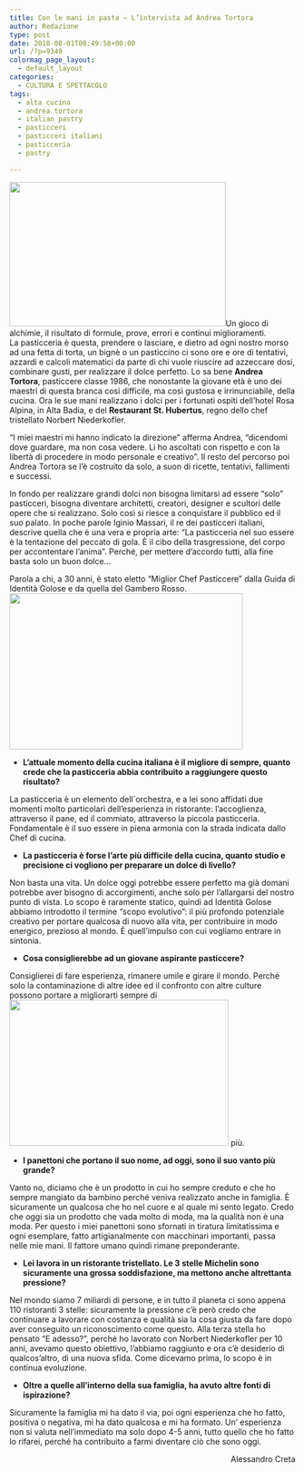 ```yaml
---
title: Con le mani in pasta – L’intervista ad Andrea Tortora
author: Redazione
type: post
date: 2018-08-01T08:49:58+00:00
url: /?p=9349
colormag_page_layout:
  - default_layout
categories:
  - CULTURA E SPETTACOLO
tags:
  - alta cucina
  - andrea tortora
  - italian pastry
  - pasticceri
  - pasticceri italiani
  - pasticceria
  - pastry

---
```

<img decoding="async" loading="lazy" class=" wp-image-9360 alignleft" src="https://progressonline.it/wp-content/uploads/2018/08/AndreaTortora©DanielTöchterle-02-300x200.jpg" alt="" width="381" height="254" />Un gioco di alchimie, il risultato di formule, prove, errori e continui miglioramenti.  
La pasticceria è questa, prendere o lasciare, e dietro ad ogni nostro morso ad una fetta di torta, un bignè o un pasticcino ci sono ore e ore di tentativi, azzardi e calcoli matematici da parte di chi vuole riuscire ad azzeccare dosi, combinare gusti, per realizzare il dolce perfetto. Lo sa bene **Andrea Tortora**, pasticcere classe 1986, che nonostante la giovane età è uno dei maestri di questa branca così difficile, ma così gustosa e irrinunciabile, della cucina. Ora le sue mani realizzano i dolci per i fortunati ospiti dell&#8217;hotel Rosa Alpina, in Alta Badia, e del **Restaurant St. Hubertus**, regno dello chef tristellato Norbert Niederkofler.

“I miei maestri mi hanno indicato la direzione” afferma Andrea, “dicendomi dove guardare, ma non cosa vedere. Li ho ascoltati con rispetto e con la libertà di procedere in modo personale e creativo”. Il resto del percorso poi Andrea Tortora se l’è costruito da solo, a suon di ricette, tentativi, fallimenti e successi.

In fondo per realizzare grandi dolci non bisogna limitarsi ad essere “solo” pasticceri, bisogna diventare architetti, creatori, designer e scultori delle opere che si realizzano. Solo così si riesce a conquistare il pubblico ed il suo palato. In poche parole Iginio Massari, il re dei pasticceri italiani, descrive quella che è una vera e propria arte: “La pasticceria nel suo essere è la tentazione del peccato di gola. È il cibo della trasgressione, del corpo per accontentare l’anima”. Perché, per mettere d’accordo tutti, alla fine basta solo un buon dolce&#8230;

Parola a chi, a 30 anni, è stato eletto “Miglior Chef Pasticcere” dalla Guida di Identità Golose e da quella del Gambero Rosso.<img decoding="async" loading="lazy" class=" wp-image-9357 alignright" src="https://progressonline.it/wp-content/uploads/2018/08/AT_CiocLamponi©DanielTöchterle_1-300x200.jpg" alt="" width="411" height="275" />

  * **L’attuale momento della cucina italiana è il migliore di sempre, quanto crede che la pasticceria abbia contribuito a raggiungere questo risultato?**

La pasticceria è un elemento dell´orchestra, e a lei sono affidati due momenti molto particolari dell’esperienza in ristorante: l’accoglienza, attraverso il pane, ed il commiato, attraverso la piccola pasticceria. Fondamentale è il suo essere in piena armonia con la strada indicata dallo Chef di cucina.

  * **La pasticceria è forse l’arte più difficile della cucina, quanto studio e precisione ci vogliono per preparare un dolce di livello?** 

Non basta una vita. Un dolce oggi potrebbe essere perfetto ma già domani potrebbe aver bisogno di accorgimenti, anche solo per l’allargarsi del nostro punto di vista. Lo scopo è raramente statico, quindi ad Identità Golose abbiamo introdotto il termine &#8220;scopo evolutivo&#8221;: il più profondo potenziale creativo per portare qualcosa di nuovo alla vita, per contribuire in modo energico, prezioso al mondo. È quell&#8217;impulso con cui vogliamo entrare in sintonia.  
<!--nextpage-->

  * **Cosa consiglierebbe ad un giovane aspirante pasticcere?**

Consiglierei di fare esperienza, rimanere umile e girare il mondo. Perché solo la contaminazione di altre idee ed il confronto con altre culture possono portare a migliorarti sempre di<img decoding="async" loading="lazy" class="wp-image-9354  alignright" src="https://progressonline.it/wp-content/uploads/2018/08/TORTORAconfWEB_©DanielTöchterle-4-300x200.jpg" alt="" width="386" height="257" /> più.

  * **I panettoni che portano il suo nome, ad oggi, sono il suo vanto più grande?**

Vanto no, diciamo che è un prodotto in cui ho sempre creduto e che ho sempre mangiato da bambino perché veniva realizzato anche in famiglia. È sicuramente un qualcosa che ho nel cuore e al quale mi sento legato. Credo che oggi sia un prodotto che vada molto di moda, ma la qualità non è una moda. Per questo i miei panettoni sono sfornati in tiratura limitatissima e ogni esemplare, fatto artigianalmente con macchinari importanti, passa nelle mie mani. Il fattore umano quindi rimane preponderante.

  * **Lei lavora in un ristorante tristellato. Le 3 stelle Michelin sono sicuramente una grossa soddisfazione, ma mettono anche altrettanta pressione?** 

Nel mondo siamo 7 miliardi di persone, e in tutto il pianeta ci sono appena 110 ristoranti 3 stelle: sicuramente la pressione c’è però credo che continuare a lavorare con costanza e qualità sia la cosa giusta da fare dopo aver conseguito un riconoscimento come questo. Alla terza stella ho pensato “E adesso?”, perché ho lavorato con Norbert Niederkofler per 10 anni, avevamo questo obiettivo, l’abbiamo raggiunto e ora c’è desiderio di qualcos’altro, di una nuova sfida. Come dicevamo prima, lo scopo è in continua evoluzione.

  * **Oltre a quelle all’interno della sua famiglia, ha avuto altre fonti di ispirazione?**

Sicuramente la famiglia mi ha dato il via, poi ogni esperienza che ho fatto, positiva o negativa, mi ha dato qualcosa e mi ha formato. Un’ esperienza non si valuta nell’immediato ma solo dopo 4-5 anni, tutto quello che ho fatto lo rifarei, perché ha contribuito a farmi diventare ciò che sono oggi.

<p style="text-align: right;">
  Alessandro Creta
</p>